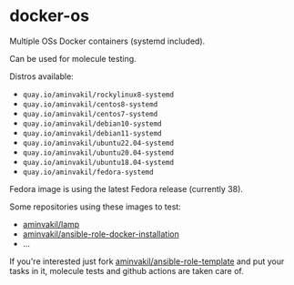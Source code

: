 # docker-os
Multiple OSs Docker containers (systemd included).

Can be used for molecule testing.

Distros available:

- `quay.io/aminvakil/rockylinux8-systemd`
- `quay.io/aminvakil/centos8-systemd`
- `quay.io/aminvakil/centos7-systemd`
- `quay.io/aminvakil/debian10-systemd`
- `quay.io/aminvakil/debian11-systemd`
- `quay.io/aminvakil/ubuntu22.04-systemd`
- `quay.io/aminvakil/ubuntu20.04-systemd`
- `quay.io/aminvakil/ubuntu18.04-systemd`
- `quay.io/aminvakil/fedora-systemd`

Fedora image is using the latest Fedora release (currently 38).

Some repositories using these images to test:

- [aminvakil/lamp](https://github.com/aminvakil/lamp)
- [aminvakil/ansible-role-docker-installation](https://github.com/aminvakil/ansible-role-docker-installation)
- ...

If you're interested just fork [aminvakil/ansible-role-template](https://github.com/aminvakil/ansible-role-template) and put your tasks in it, molecule tests and github actions are taken care of.
